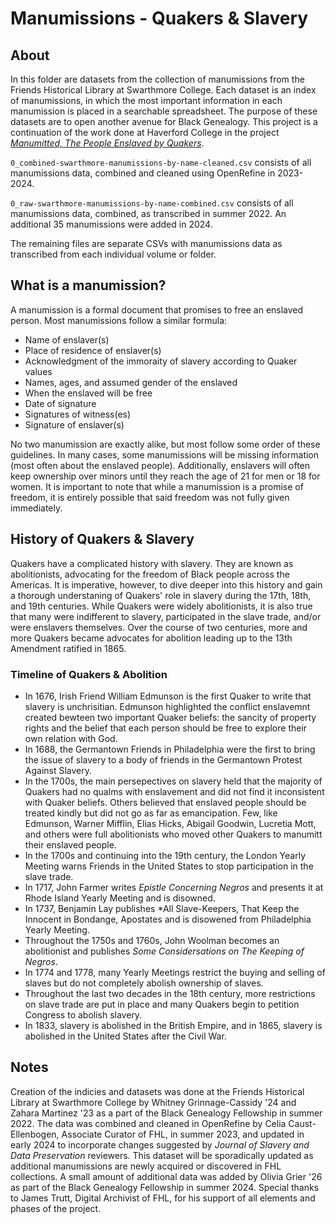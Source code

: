 # Manumissions - Quakers & Slavery

## About
In this folder are datasets from the collection of manumissions from the Friends Historical Library at Swarthmore College. Each dataset is an index of manumissions, in which the most important information in each manumission is placed in a searchable spreadsheet. The purpose of these datasets are to open another avenue for Black Genealogy. This project is a continuation of the work done at Haverford College in the project [*Manumitted, The People Enslaved by Quakers*](https://manumissions.haverford.edu/).

`0_combined-swarthmore-manumissions-by-name-cleaned.csv` consists of all manumissions data, combined and cleaned using OpenRefine in 2023-2024.

`0_raw-swarthmore-manumissions-by-name-combined.csv` consists of all manumissions data, combined, as transcribed in summer 2022. An additional 35 manumissions were added in 2024.

The remaining files are separate CSVs with manumissions data as transcribed from each individual volume or folder.

## What is a manumission?
A manumission is a formal document that promises to free an enslaved person. Most manumissions follow a similar formula:
- Name of enslaver(s)
- Place of residence of enslaver(s)
- Acknowledgment of the immoraity of slavery according to Quaker values
- Names, ages, and assumed gender of the enslaved
- When the enslaved will be free
- Date of signature
- Signatures of witness(es)
- Signature of enslaver(s)

No two manumission are exactly alike, but most follow some order of these guidelines. In many cases, some manumissions will be missing information (most often about the enslaved people). Additionally, enslavers will often keep ownership over minors until they reach the age of 21 for men or 18 for women. It is important to note that while a manumission is a promise of freedom, it is entirely possible that said freedom was not fully given immediately.

## History of Quakers & Slavery
Quakers have a complicated history with slavery. They are known as abolitionists, advocating for the freedom of Black people across the Americas. It is imperative, however, to dive deeper into this history and gain a thorough understaning of Quakers' role in slavery during the 17th, 18th, and 19th centuries. While Quakers were widely abolitionists, it is also true that many were indifferent to slavery, participated in the slave trade, and/or were enslavers themselves. Over the course of two centuries, more and more Quakers became advocates for abolition leading up to the 13th Amendment ratified in 1865.

### Timeline of Quakers & Abolition
- In 1676, Irish Friend William Edmunson is the first Quaker to write that slavery is unchrisitian. Edmunson highlighted the conflict enslavemnt created bewteen two important Quaker beliefs: the sancity of property rights and the belief that each person should be free to explore their own relation with God. 
- In 1688, the Germantown Friends in Philadelphia were the first to bring the issue of slavery to a body of friends in the Germantown Protest Against Slavery.
- In the 1700s, the main persepectives on slavery held that the majority of Quakers had no qualms with enslavement and did not find it inconsistent with Quaker beliefs. Others believed that enslaved people should be treated kindly but did not go as far as emancipation. Few, like Edmunson, Warner Mifflin, Elias Hicks, Abigail Goodwin, Lucretia Mott, and others were full abolitionists who moved other Quakers to manumitt their enslaved people.
- In the 1700s and continuing into the 19th century, the London Yearly Meeting warns Friends in the United States to stop participation in the slave trade.
- In 1717, John Farmer writes *Epistle Concerning Negros* and presents it at Rhode Island Yearly Meeting and is disowned.
- In 1737, Benjamin Lay publishes *All Slave-Keepers, That Keep the Innocent in Bondange, Apostates and is disowened from Philadelphia Yearly Meeting.
- Throughout the 1750s and 1760s, John Woolman becomes an abolitionist and publishes *Some Considersations on The Keeping of Negros*.
- In 1774 and 1778, many Yearly Meetings restrict the buying and selling of slaves but do not completely abolish ownership of slaves.
- Throughout the last two decades in the 18th century, more restrictions on slave trade are put in place and many Quakers begin to petition Congress to abolish slavery.
- In 1833, slavery is abolished in the British Empire, and in 1865, slavery is abolished in the United States after the Civil War.

## Notes
Creation of the indicies and datasets was done at the Friends Historical Library at Swarthmore College by Whitney Grinnage-Cassidy '24 and Zahara Martinez '23 as a part of the Black Genealogy Fellowship in summer 2022. The data was combined and cleaned in OpenRefine by Celia Caust-Ellenbogen, Associate Curator of FHL, in summer 2023, and updated in early 2024 to incorporate changes suggested by  _Journal of Slavery and Data Preservation_ reviewers. This dataset will be sporadically updated as additional manumissions are newly acquired or discovered in FHL collections. A small amount of additional data was added by Olivia Grier '26 as part of the Black Genealogy Fellowship in summer 2024. 
Special thanks to James Trutt, Digital Archivist of FHL, for his support of all elements and phases of the project.
